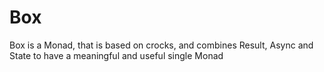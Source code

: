 # Box

Box is a Monad, that is based on crocks, and combines Result, Async and State to
have a meaningful and useful single Monad

